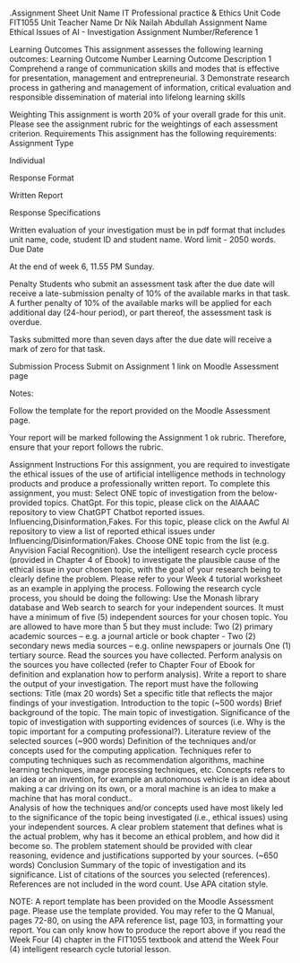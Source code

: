 .Assignment Sheet
Unit Name
IT Professional practice & Ethics
Unit Code
FIT1055
Unit Teacher Name
Dr Nik Nailah Abdullah
Assignment Name
Ethical Issues of AI - Investigation
Assignment Number/Reference
1


Learning Outcomes
This assignment assesses the following learning outcomes:
Learning Outcome Number
Learning Outcome Description
1
Comprehend a range of communication skills and modes that is effective for presentation, management and entrepreneurial.
3
Demonstrate research process in gathering and management of information, critical evaluation and responsible dissemination of material into lifelong learning skills


Weighting
This assignment is worth 20% of your overall grade for this unit. Please see the assignment rubric for the weightings of each assessment criterion.
Requirements
This assignment has the following requirements:
Assignment Type 


Individual


Response Format 


Written Report 


Response Specifications



Written evaluation of your investigation must be in pdf format that includes unit name, code, student ID and student name. Word limit - 2050 words.
Due Date


At the end of week 6, 11.55 PM Sunday.


Penalty
Students who submit an assessment task after the due date will receive a late-submission penalty of 10% of the available marks in that task. 
A further penalty of 10% of the available marks will be applied for each additional day (24-hour period), or part thereof, the assessment task is overdue.

Tasks submitted more than seven days after the due date will receive a mark of zero for that task.


Submission Process
Submit on Assignment 1 link on Moodle Assessment page


Notes:


Follow the template for the report provided on the Moodle Assessment page.

Your report will be marked following  the Assignment 1 ok rubric. Therefore, ensure that your report follows the rubric.


Assignment Instructions
For this assignment, you are required to investigate the ethical issues of the use of artificial intelligence methods in technology products and produce a professionally written report. To complete this assignment, you must:
Select ONE topic of investigation from the below-provided topics.
ChatGpt. For this topic, please click on the AIAAAC repository to view ChatGPT Chatbot  reported issues.
Influencing,Disinformation,Fakes. For this topic, please click on the Awful AI repository to view a list of reported ethical issues under Influencing/Disinformation/Fakes. Choose ONE topic from the list (e.g. Anyvision Facial Recognition). 
Use the intelligent research cycle process (provided in Chapter 4 of Ebook) to investigate the plausible cause of the ethical issue in your chosen topic, with the goal of your research being to clearly define the problem.
Please refer to your  Week 4 tutorial worksheet as an example in applying the process. Following the research cycle process, you should be doing the following:
Use the Monash library database and Web search to search for your independent sources. It must have a minimum of five (5) independent sources for your chosen topic. You are allowed to have more than 5 but they must include:
Two (2) primary academic sources – e.g. a journal article or book chapter  -
Two (2) secondary news media sources – e.g. online newspapers or journals
One (1) tertiary source.
Read the sources you have collected.
Perform analysis on the sources you have collected (refer to Chapter Four of Ebook for definition and explanation how to perform analysis).
Write a report to share the output of your investigation. The report must have the following sections: 
Title (max 20 words) 
Set a specific title that reflects the major findings of your investigation.
Introduction to the topic (~500 words)
Brief background of the topic.
The main topic of investigation.
Significance of the topic of investigation with supporting evidences of sources (i.e. Why is the topic important for a computing professional?).
Literature review of the selected sources (~900 words)
Definition of the techniques and/or concepts used for the computing application. 
Techniques refer to computing techniques such as recommendation algorithms, machine learning techniques, image processing techniques, etc. 
Concepts refers to an idea or an invention, for example an autonomous vehicle is an idea about making a car driving on its own, or a moral machine is an idea to make a machine that has moral conduct..  
Analysis of how the techniques and/or concepts used have most likely led to the significance of the topic being investigated (i.e., ethical issues) using your independent sources.
A clear problem statement that defines what is the actual problem, why has it become an ethical problem, and how did it become so. The problem statement should be provided with clear reasoning, evidence and justifications supported by your sources. (~650 words)
Conclusion
Summary of the topic of investigation and its significance.
List of citations of the sources you selected (references). References are not included in the word count.
Use APA citation style. 




NOTE: A report template has been provided on the Moodle Assessment page. Please use the template provided. You may refer to the Q Manual, pages 72-80, on using the APA reference list, page 103, in formatting your report.
You can only know how to produce the report above if you read the Week Four (4) chapter in the FIT1055 textbook and attend the Week Four (4) intelligent research cycle tutorial lesson.
